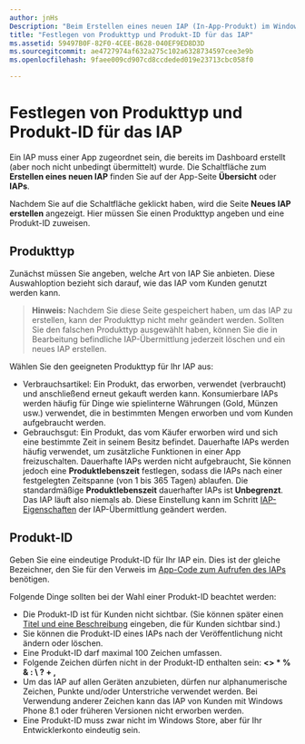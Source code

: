 ```yaml
---
author: jnHs
Description: "Beim Erstellen eines neuen IAP (In-App-Produkt) im Windows Dev Center-Dashboard müssen Sie einen Produkttyp angeben eine Produkt-ID zuweisen."
title: "Festlegen von Produkttyp und Produkt-ID für das IAP"
ms.assetid: 59497B0F-82F0-4CEE-B628-040EF9ED8D3D
ms.sourcegitcommit: ae4727974af632a275c102a6328734597cee3e9b
ms.openlocfilehash: 9faee009cd907cd8ccdeded019e23713cbc058f0

---
```


# Festlegen von Produkttyp und Produkt-ID für das IAP

Ein IAP muss einer App zugeordnet sein, die bereits im Dashboard erstellt (aber noch nicht unbedingt übermittelt) wurde. Die Schaltfläche zum **Erstellen eines neuen IAP** finden Sie auf der App-Seite **Übersicht** oder **IAPs**.

Nachdem Sie auf die Schaltfläche geklickt haben, wird die Seite **Neues IAP erstellen** angezeigt. Hier müssen Sie einen Produkttyp angeben und eine Produkt-ID zuweisen.

## Produkttyp

Zunächst müssen Sie angeben, welche Art von IAP Sie anbieten. Diese Auswahloption bezieht sich darauf, wie das IAP vom Kunden genutzt werden kann.

> **Hinweis:** Nachdem Sie diese Seite gespeichert haben, um das IAP zu erstellen, kann der Produkttyp nicht mehr geändert werden. Sollten Sie den falschen Produkttyp ausgewählt haben, können Sie die in Bearbeitung befindliche IAP-Übermittlung jederzeit löschen und ein neues IAP erstellen.

Wählen Sie den geeigneten Produkttyp für Ihr IAP aus:

- Verbrauchsartikel: Ein Produkt, das erworben, verwendet (verbraucht) und anschließend erneut gekauft werden kann. Konsumierbare IAPs werden häufig für Dinge wie spielinterne Währungen (Gold, Münzen usw.) verwendet, die in bestimmten Mengen erworben und vom Kunden aufgebraucht werden.
- Gebrauchsgut: Ein Produkt, das vom Käufer erworben wird und sich eine bestimmte Zeit in seinem Besitz befindet. Dauerhafte IAPs werden häufig verwendet, um zusätzliche Funktionen in einer App freizuschalten. Dauerhafte IAPs werden nicht aufgebraucht, Sie können jedoch eine **Produktlebenszeit** festlegen, sodass die IAPs nach einer festgelegten Zeitspanne (von 1 bis 365 Tagen) ablaufen. Die standardmäßige **Produktlebenszeit** dauerhafter IAPs ist **Unbegrenzt**. Das IAP läuft also niemals ab. Diese Einstellung kann im Schritt [IAP-Eigenschaften](enter-iap-properties.md) der IAP-Übermittlung geändert werden.

## Produkt-ID

Geben Sie eine eindeutige Produkt-ID für Ihr IAP ein. Dies ist der gleiche Bezeichner, den Sie für den Verweis im [App-Code zum Aufrufen des IAPs](https://msdn.microsoft.com/library/windows/apps/mt219684) benötigen.

Folgende Dinge sollten bei der Wahl einer Produkt-ID beachtet werden:

-   Die Produkt-ID ist für Kunden nicht sichtbar. (Sie können später einen [Titel und eine Beschreibung](create-iap-descriptions.md) eingeben, die für Kunden sichtbar sind.)
-   Sie können die Produkt-ID eines IAPs nach der Veröffentlichung nicht ändern oder löschen.
-   Eine Produkt-ID darf maximal 100 Zeichen umfassen.
-   Folgende Zeichen dürfen nicht in der Produkt-ID enthalten sein: **&lt;&gt; \* % & : \\ ? + ,**
-   Um das IAP auf allen Geräten anzubieten, dürfen nur alphanumerische Zeichen, Punkte und/oder Unterstriche verwendet werden. Bei Verwendung anderer Zeichen kann das IAP von Kunden mit Windows Phone 8.1 oder früheren Versionen nicht erworben werden.
-   Eine Produkt-ID muss zwar nicht im Windows Store, aber für Ihr Entwicklerkonto eindeutig sein.
 







<!--HONumber=Jun16_HO4-->


